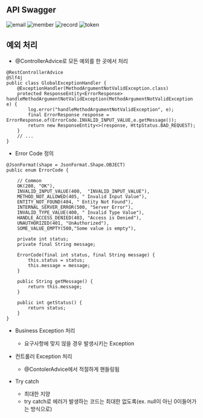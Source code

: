 ## API Swagger
![email](https://s3.us-west-2.amazonaws.com/secure.notion-static.com/cb11ffd8-590c-4dd3-b8e9-f430c73d3966/Untitled.png?X-Amz-Algorithm=AWS4-HMAC-SHA256&X-Amz-Content-Sha256=UNSIGNED-PAYLOAD&X-Amz-Credential=AKIAT73L2G45EIPT3X45%2F20220828%2Fus-west-2%2Fs3%2Faws4_request&X-Amz-Date=20220828T114726Z&X-Amz-Expires=86400&X-Amz-Signature=80c68b26dd66b4130f0009897496583990703448c1f8f78f8ca349c0f7356f9b&X-Amz-SignedHeaders=host&response-content-disposition=filename%20%3D%22Untitled.png%22&x-id=GetObject)
![member](https://s3.us-west-2.amazonaws.com/secure.notion-static.com/2ab1c8fe-54c0-4bab-9d79-4693e2c3ca83/Untitled.png?X-Amz-Algorithm=AWS4-HMAC-SHA256&X-Amz-Content-Sha256=UNSIGNED-PAYLOAD&X-Amz-Credential=AKIAT73L2G45EIPT3X45%2F20220828%2Fus-west-2%2Fs3%2Faws4_request&X-Amz-Date=20220828T115019Z&X-Amz-Expires=86400&X-Amz-Signature=3313c465b1400e05c348cbeb816432874c164063405461fc37357201061d4cae&X-Amz-SignedHeaders=host&response-content-disposition=filename%20%3D%22Untitled.png%22&x-id=GetObject)
![record](https://s3.us-west-2.amazonaws.com/secure.notion-static.com/317dad70-b60e-434b-8f69-7ce7736b1f64/Untitled.png?X-Amz-Algorithm=AWS4-HMAC-SHA256&X-Amz-Content-Sha256=UNSIGNED-PAYLOAD&X-Amz-Credential=AKIAT73L2G45EIPT3X45%2F20220828%2Fus-west-2%2Fs3%2Faws4_request&X-Amz-Date=20220828T115059Z&X-Amz-Expires=86400&X-Amz-Signature=e1fa9b587aa527b01e8545eb0e9df34c6f29f16e0afaeb1b91e07906346f287d&X-Amz-SignedHeaders=host&response-content-disposition=filename%20%3D%22Untitled.png%22&x-id=GetObject)
![token](https://s3.us-west-2.amazonaws.com/secure.notion-static.com/944cd1df-6191-433d-b10e-547cfeda6877/Untitled.png?X-Amz-Algorithm=AWS4-HMAC-SHA256&X-Amz-Content-Sha256=UNSIGNED-PAYLOAD&X-Amz-Credential=AKIAT73L2G45EIPT3X45%2F20220828%2Fus-west-2%2Fs3%2Faws4_request&X-Amz-Date=20220828T115116Z&X-Amz-Expires=86400&X-Amz-Signature=edbd80a7236ed34ca0c9cc4c2aa80ae1c6585ec7b8b8df1197e8d41d0e730f49&X-Amz-SignedHeaders=host&response-content-disposition=filename%20%3D%22Untitled.png%22&x-id=GetObject)




## 예외 처리
+ @ControllerAdvice로 모든 예외를 한 곳에서 처리
```
@RestControllerAdvice
@Slf4j
public class GlobalExceptionHandler {
	@ExceptionHandler(MethodArgumentNotValidException.class)
    protected ResponseEntity<ErrorResponse> handleMethodArgumentNotValidException(MethodArgumentNotValidException e) {
        log.error("handleMethodArgumentNotValidException", e);
        final ErrorResponse response = ErrorResponse.of(ErrorCode.INVALID_INPUT_VALUE,e.getMessage());
        return new ResponseEntity<>(response, HttpStatus.BAD_REQUEST);
    }
	// ... 
}
```

+ Error Code 정의
```
@JsonFormat(shape = JsonFormat.Shape.OBJECT)
public enum ErrorCode {

    // Common
    OK(200, "OK"),
    INVALID_INPUT_VALUE(400,  "INVALID_INPUT_VALUE"),
    METHOD_NOT_ALLOWED(405, " Invalid Input Value"),
    ENTITY_NOT_FOUND(404, " Entity Not Found"),
    INTERNAL_SERVER_ERROR(500, "Server Error"),
    INVALID_TYPE_VALUE(400, " Invalid Type Value"),
    HANDLE_ACCESS_DENIED(403, "Access is Denied"),
    UNAUTHORIZED(401, "UnAuthorized"),
    SOME_VALUE_EMPTY(500,"Some value is empty"),

    private int status;
    private final String message;

    ErrorCode(final int status, final String message) {
        this.status = status;
        this.message = message;
    }

    public String getMessage() {
        return this.message;
    }

    public int getStatus() {
        return status;
    }
}
```

+ Business Exception 처리
  + 요구사항에 맞지 않을 경우 발생시키는 Exception
  
+ 컨트롤러 Exception 처리 
  + @ContolerAdvice에서 적절하게 핸들링됨

+ Try catch
  + 최대한 지양
  + try catch로 에러가 발생하는 코드는 최대한 없도록(ex. null이 아닌 0이들어가는 방식으로)



